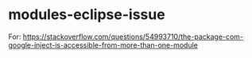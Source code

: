# modules-eclipse-issue
For: https://stackoverflow.com/questions/54993710/the-package-com-google-inject-is-accessible-from-more-than-one-module
